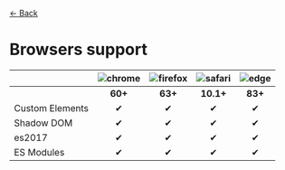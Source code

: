 [← Back](https://github.com/giotramu/logo)

# Browsers support

|                 | ![chrome] | ![firefox] | ![safari] | ![edge] |
| :-------------- | :-------: | :--------: | :-------: | :-----: |
|                 |  **60+**  |  **63+**   | **10.1+** | **83+** |
| Custom Elements |     ✔     |     ✔      |     ✔     |    ✔    |
| Shadow DOM      |     ✔     |     ✔      |     ✔     |    ✔    |
| es2017          |     ✔     |     ✔      |     ✔     |    ✔    |
| ES Modules      |     ✔     |     ✔      |     ✔     |    ✔    |

<!---
  I M A G E S
-->

[chrome]: https://raw.githubusercontent.com/alrra/browser-logos/master/src/chrome/chrome_24x24.png
[firefox]: https://raw.githubusercontent.com/alrra/browser-logos/master/src/firefox/firefox_24x24.png
[safari]: https://raw.githubusercontent.com/alrra/browser-logos/master/src/safari/safari_24x24.png
[edge]: https://raw.githubusercontent.com/alrra/browser-logos/master/src/edge/edge_24x24.png

